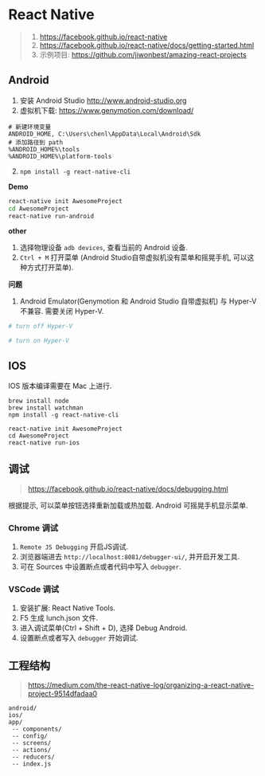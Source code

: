 # React Native

> 1. <https://facebook.github.io/react-native>
> 2. <https://facebook.github.io/react-native/docs/getting-started.html>
> 3. 示例项目: <https://github.com/jiwonbest/amazing-react-projects>

## Android

1. 安装 Android Studio <http://www.android-studio.org>
2. 虚拟机下载: <https://www.genymotion.com/download/>

```
# 新建环境变量
ANDROID_HOME, C:\Users\chenl\AppData\Local\Android\Sdk
# 添加路径到 path
%ANDROID_HOME%\tools
%ANDROID_HOME%\platform-tools
```

2. `npm install -g react-native-cli`

**Demo**

```bash
react-native init AwesomeProject
cd AwesomeProject
react-native run-android
```

**other**

1. 选择物理设备 `adb devices`, 查看当前的 Android 设备.
2. `Ctrl + M` 打开菜单 (Android Studio自带虚拟机没有菜单和摇晃手机, 可以这种方式打开菜单).

**问题**

1. Android Emulator(Genymotion 和 Android Studio 自带虚拟机) 与 Hyper-V 不兼容. 需要关闭 Hyper-V.

```bash
# turn off Hyper-V

# turn on Hyper-V
```

## IOS

IOS 版本编译需要在 Mac 上进行.

```
brew install node
brew install watchman
npm install -g react-native-cli

react-native init AwesomeProject
cd AwesomeProject
react-native run-ios
```

## 调试

> https://facebook.github.io/react-native/docs/debugging.html

根据提示, 可以菜单按钮选择重新加载或热加载. Android 可摇晃手机显示菜单.

### Chrome 调试

1. `Remote JS Debugging` 开启JS调试.
2. 浏览器端进去 `http://localhost:8081/debugger-ui/`, 并开启开发工具.
3. 可在 Sources 中设置断点或者代码中写入 `debugger`.

### VSCode 调试

1. 安装扩展: React Native Tools.
2. F5 生成 lunch.json 文件.
3. 进入调试菜单(Ctrl + Shift + D), 选择 Debug Android.
4. 设置断点或者写入 `debugger` 开始调试.

## 工程结构

> https://medium.com/the-react-native-log/organizing-a-react-native-project-9514dfadaa0

```
android/
ios/
app/
 -- components/
 -- config/
 -- screens/
 -- actions/
 -- reducers/
 -- index.js
```